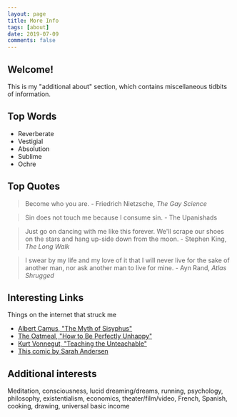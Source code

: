 ```yaml
---
layout: page
title: More Info
tags: [about]
date: 2019-07-09
comments: false
---
```


## Welcome!

This is my "additional about" section, which contains miscellaneous tidbits of information.

## Top Words

* Reverberate
* Vestigial
* Absolution
* Sublime
* Ochre

## Top Quotes
> Become who you are.  - Friedrich Nietzsche, <i>The Gay Science</i>
    
> Sin does not touch me because I consume sin.  - The Upanishads

> Just go on dancing with me like this forever. We'll scrape our shoes on the stars and hang up-side down from the moon.  - Stephen King, <i>The Long Walk</i> 

> I swear by my life and my love of it that I will never live for the sake of another man, nor ask another man to live for mine.  - Ayn Rand, <i>Atlas Shrugged</i>  

## Interesting Links
Things on the internet that struck me
* [Albert Camus, "The Myth of Sisyphus"](http://dbanach.com/sisyphus.htm)
* [The Oatmeal, "How to Be Perfectly Unhappy"](https://theoatmeal.com/comics/unhappy)
* [Kurt Vonnegut, "Teaching the Unteachable"](https://archive.nytimes.com/www.nytimes.com/books/97/09/28/lifetimes/vonnegut-teaching.html)
* [This comic by Sarah Andersen](https://sarahcandersen.com/post/170457438301)

## Additional interests

Meditation, consciousness, lucid dreaming/dreams, running, psychology, philosophy, existentialism, economics, theater/film/video, French, Spanish, cooking, drawing, universal basic income
